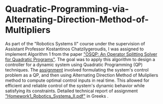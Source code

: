 # Quadratic-Programming-via-Alternating-Direction-Method-of-Multipliers
As part of the "Robotics Systems II" course under the supervision of Assistant Professor Kostantinos Chatzilygeroudis, I was assigned to implement Algorithm 1 from the paper ["OSQP: An Operator Splitting Solver for Quadratic Programs"](https://arxiv.org/pdf/1711.08013). The goal was to apply this algorithm to design a controller for a dynamic system using Quadratic Programming (QP) techniques. The [assignment](https://github.com/ChouliarasVasileios/Quadratic-Programming-via-Alternating-Direction-Method-of-Multipliers/blob/main/ECEUoP_RS_2_HW_1.pdf) involved formulating the system's control problem as a QP, and then using Alternating Direction Method of Mulipliers method to compute optimal control inputs in real time. This allowed for efficient and reliable control of the system's dynamic behavior while satisfying its constraints. Detailed technical report of assignment ["Homework1_Robotics_Systema_II.pdf"](https://github.com/ChouliarasVasileios/Quadratic-Programming-via-Alternating-Direction-Method-of-Multipliers/blob/main/Homework1_Robotics_Systems_II.pdf) in Greeks .
